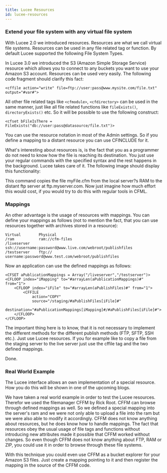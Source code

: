 ```yaml
---
title: Lucee Resources
id: lucee-resources
---
```


### Extend your file system with any virtual file system ###

With Lucee 2.0 we introduced resources. Resources are what we call virtual file systems. Resources can be used in any file related tag or function. By default Lucee supported the following File System Types.

In Lucee 3.0 we introduced the S3 (Amazon Simple Storage Service) resource which allows you to connect to any buckets you want to use your Amazon S3 account. Resources can be used very easily. The following code fragment should clarify this fact:

```lucee
<cffile action="write" file=ftp://user:pass@www.mysite.com/file.txt" output="#var#">
```

All other file related tags like ```<cfmodule>```, ```<cfdirectory>``` can be used in the same manner, just like all file related functions like ```fileExists()```, ```directoryExists()``` etc. So it will be possible to use the following construct:

```lucee
<cfset bFileIsThere = FileExists("db://user:pass@datasource/file.txt")>
```

You can use the resource notation in most of the Admin settings. So if you define a mapping to a distant resource you can use CFINCLUDE for it.

What's interesting about resources is, is the fact that you as a programmer do not need to know how the file is reaching its destination. You just use your regular commands with the specified syntax and the rest happens in the background. Lucee takes care of it. The following image should display this functionality:

This command copies the file myFile.cfm from the local server?s RAM to the distant ftp server at ftp.myserver.com. Now just imagine how much effort this would cost, if you would try to do this with regular tools in CFML.


### Mappings ###

An other advantage is the usage of resources with mappings. You can define your mappings as follows (not to mention the fact, that you can use resources together with archives stored in a resource):

```lucee
Virtual        Physical
/ram           ram://cfm-files
/liveserver    ssh://username:password@www.live.com/webroot/publishfiles
/testserver    ftp:// username:password@www.test.com/webroot/publishfiles
```

Now an application can use the defined mappings as follows:

```lucee
<CFSET aPublicationMappings = Array("/liveserver","/testserver")>
<CFLOOP index="iMapping" to="#arrayLen(aPublicationMappings)#" from="1">
    <CFLOOP index="iFile" to="#arrayLen(aPublishFiles)#" from="1">
        <CFFILE 
            action="COPY" 
            source="/staging/#aPublishFiles[iFile]#" 
            destination="#aPublicationMappings[iMapping]#/#aPublishFiles[iFile]#"> 
    </CFLOOP>
</CFLOOP>
```

The important thing here is to know, that it is not necessary to implement the different methods for the different publish methods (FTP, SFTP, SSH etc.). Just use Lucee resources. If you for example like to copy a file from the staging server to the live server just use the cffile tag and the two defined mappings.

Done.

### Real World Example ###

The Lucee interface allows an own implementation of a special resource. How you do this will be shown in one of the upcoming blogs.

We have taken a real world example in order to test the Lucee resources. Therefor we used the filemanager CFFM by Rick Root. CFFM can browse through defined mappings as well. So we defined a special mapping into the server's ram and we were not only able to upload a file into the ram but we were also able to modify it accordingly. CFFM does not know anything about resources, but he does know how to handle mappings. The fact that resources obey the usual usage of file tags and functions without introducing new attributes made it possible that CFFM worked without changes. So even though CFFM does not know anything about FTP, RAM or ZIP, you could use it in order to browse through these file systems.

With this technique you could even use CFFM as a bucket explorer for your Amazon S3 files. Just create a mapping pointing to it and then register the mapping in the source of the CFFM code.